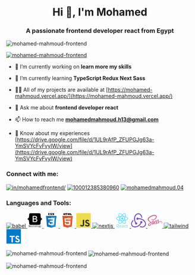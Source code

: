 <h1 align="center">Hi 👋, I'm Mohamed</h1>
<h3 align="center">A passionate frontend developer react from Egypt</h3>

<p align="left"> <img src="https://komarev.com/ghpvc/?username=mohamed-mahmoud-frontend&label=Profile%20views&color=0e75b6&style=flat" alt="mohamed-mahmoud-frontend" /> </p>

<p align="left"> <a href="https://github.com/ryo-ma/github-profile-trophy"><img src="https://github-profile-trophy.vercel.app/?username=mohamed-mahmoud-frontend" alt="mohamed-mahmoud-frontend" /></a> </p>

- 🔭 I’m currently working on **learn more my skills**

- 🌱 I’m currently learning **TypeScript Redux Next Sass**

- 👨‍💻 All of my projects are available at [https://mohamed-mahmoud.vercel.app/](https://mohamed-mahmoud.vercel.app/)

- 💬 Ask me about **frontend developer react**

- 📫 How to reach me **mohamedmahmoud.h13@gmail.com**

- 📄 Know about my experiences [https://drive.google.com/file/d/1UL9rAfP_ZFUPGJg63a-YmSVYcFvFvyIW/view](https://drive.google.com/file/d/1UL9rAfP_ZFUPGJg63a-YmSVYcFvFvyIW/view)

<h3 align="left">Connect with me:</h3>
<p align="left">
<a href="https://linkedin.com/in/in/mohamedfrontend/" target="blank"><img align="center" src="https://raw.githubusercontent.com/rahuldkjain/github-profile-readme-generator/master/src/images/icons/Social/linked-in-alt.svg" alt="in/mohamedfrontend/" height="30" width="40" /></a>
<a href="https://fb.com/100012385380960" target="blank"><img align="center" src="https://raw.githubusercontent.com/rahuldkjain/github-profile-readme-generator/master/src/images/icons/Social/facebook.svg" alt="100012385380960" height="30" width="40" /></a>
<a href="https://instagram.com/mohamedmahmoud.04" target="blank"><img align="center" src="https://raw.githubusercontent.com/rahuldkjain/github-profile-readme-generator/master/src/images/icons/Social/instagram.svg" alt="mohamedmahmoud.04" height="30" width="40" /></a>
</p>

<h3 align="left">Languages and Tools:</h3>
<p align="left"> <a href="https://babeljs.io/" target="_blank" rel="noreferrer"> <img src="https://www.vectorlogo.zone/logos/babeljs/babeljs-icon.svg" alt="babel" width="40" height="40"/> </a> <a href="https://getbootstrap.com" target="_blank" rel="noreferrer"> <img src="https://raw.githubusercontent.com/devicons/devicon/master/icons/bootstrap/bootstrap-plain-wordmark.svg" alt="bootstrap" width="40" height="40"/> </a> <a href="https://www.w3schools.com/css/" target="_blank" rel="noreferrer"> <img src="https://raw.githubusercontent.com/devicons/devicon/master/icons/css3/css3-original-wordmark.svg" alt="css3" width="40" height="40"/> </a> <a href="https://www.w3.org/html/" target="_blank" rel="noreferrer"> <img src="https://raw.githubusercontent.com/devicons/devicon/master/icons/html5/html5-original-wordmark.svg" alt="html5" width="40" height="40"/> </a> <a href="https://developer.mozilla.org/en-US/docs/Web/JavaScript" target="_blank" rel="noreferrer"> <img src="https://raw.githubusercontent.com/devicons/devicon/master/icons/javascript/javascript-original.svg" alt="javascript" width="40" height="40"/> </a> <a href="https://nextjs.org/" target="_blank" rel="noreferrer"> <img src="https://cdn.worldvectorlogo.com/logos/nextjs-2.svg" alt="nextjs" width="40" height="40"/> </a> <a href="https://reactjs.org/" target="_blank" rel="noreferrer"> <img src="https://raw.githubusercontent.com/devicons/devicon/master/icons/react/react-original-wordmark.svg" alt="react" width="40" height="40"/> </a> <a href="https://redux.js.org" target="_blank" rel="noreferrer"> <img src="https://raw.githubusercontent.com/devicons/devicon/master/icons/redux/redux-original.svg" alt="redux" width="40" height="40"/> </a> <a href="https://sass-lang.com" target="_blank" rel="noreferrer"> <img src="https://raw.githubusercontent.com/devicons/devicon/master/icons/sass/sass-original.svg" alt="sass" width="40" height="40"/> </a> <a href="https://tailwindcss.com/" target="_blank" rel="noreferrer"> <img src="https://www.vectorlogo.zone/logos/tailwindcss/tailwindcss-icon.svg" alt="tailwind" width="40" height="40"/> </a> <a href="https://www.typescriptlang.org/" target="_blank" rel="noreferrer"> <img src="https://raw.githubusercontent.com/devicons/devicon/master/icons/typescript/typescript-original.svg" alt="typescript" width="40" height="40"/> </a> </p>

<p><img align="left" src="https://github-readme-stats.vercel.app/api/top-langs?username=mohamed-mahmoud-frontend&show_icons=true&locale=en&layout=compact" alt="mohamed-mahmoud-frontend" /></p>

<p>&nbsp;<img align="center" src="https://github-readme-stats.vercel.app/api?username=mohamed-mahmoud-frontend&show_icons=true&locale=en" alt="mohamed-mahmoud-frontend" /></p>

<p><img align="center" src="https://github-readme-streak-stats.herokuapp.com/?user=mohamed-mahmoud-frontend&" alt="mohamed-mahmoud-frontend" /></p>
